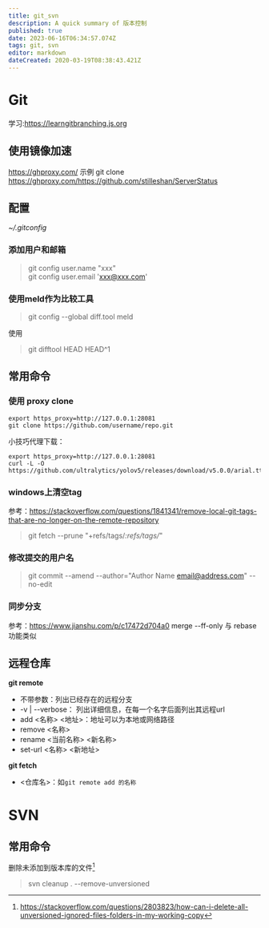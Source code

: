 ```yaml
---
title: git_svn
description: A quick summary of 版本控制
published: true
date: 2023-06-16T06:34:57.074Z
tags: git, svn
editor: markdown
dateCreated: 2020-03-19T08:38:43.421Z
---
```


# Git
学习:https://learngitbranching.js.org

## 使用镜像加速
https://ghproxy.com/
示例
git clone https://ghproxy.com/https://github.com/stilleshan/ServerStatus

## 配置
*~/.gitconfig*
### 添加用户和邮箱
>git config user.name "xxx"  
git config user.email 'xxx@xxx.com'  
### 使用meld作为比较工具
>git config --global  diff.tool  meld

使用
>git difftool HEAD HEAD^1

## 常用命令
### 使用 proxy clone
```
export https_proxy=http://127.0.0.1:28081
git clone https://github.com/username/repo.git
```
小技巧代理下载：
```
export https_proxy=http://127.0.0.1:28081
curl -L -O  https://github.com/ultralytics/yolov5/releases/download/v5.0.0/arial.ttl
```

### windows上清空tag
参考：https://stackoverflow.com/questions/1841341/remove-local-git-tags-that-are-no-longer-on-the-remote-repository

>git fetch --prune <remote> "+refs/tags/*:refs/tags/*"


### 修改提交的用户名
> git commit --amend --author="Author Name <email@address.com>" --no-edit

### 同步分支
参考：https://www.jianshu.com/p/c17472d704a0
merge --ff-only 与 rebase 功能类似

## 远程仓库
**git remote**

- 不带参数：列出已经存在的远程分支
- -v | --verbose： 列出详细信息，在每一个名字后面列出其远程url
- add <名称> <地址>：地址可以为本地或网络路径
- remove <名称>
- rename <当前名称> <新名称>
- set-url <名称> <新地址>


**git fetch**

- <仓库名>：如`git remote add 的名称`


# SVN
## 常用命令

删除未添加到版本库的文件[^svnRemove]
>svn cleanup . --remove-unversioned

[^svnRemove]:https://stackoverflow.com/questions/2803823/how-can-i-delete-all-unversioned-ignored-files-folders-in-my-working-copy